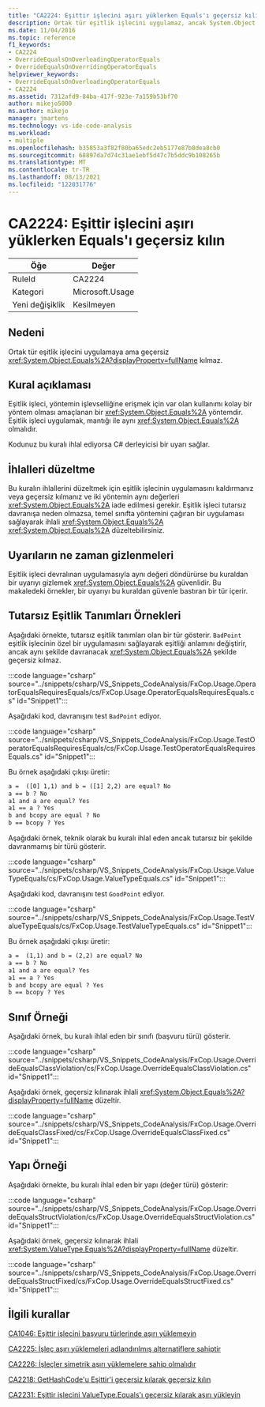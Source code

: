 ```yaml
---
title: "CA2224: Eşittir işlecini aşırı yüklerken Equals'ı geçersiz kılın"
description: Ortak tür eşitlik işlecini uygulamaz, ancak System.Object.Equals'i geçersiz kılmaz.
ms.date: 11/04/2016
ms.topic: reference
f1_keywords:
- CA2224
- OverrideEqualsOnOverloadingOperatorEquals
- OverrideEqualsOnOverridingOperatorEquals
helpviewer_keywords:
- OverrideEqualsOnOverloadingOperatorEquals
- CA2224
ms.assetid: 7312afd9-84ba-417f-923e-7a159b53bf70
author: mikejo5000
ms.author: mikejo
manager: jmartens
ms.technology: vs-ide-code-analysis
ms.workload:
- multiple
ms.openlocfilehash: b35853a3f82f80ba65edc2eb5177e87b8dea8cb0
ms.sourcegitcommit: 68897da7d74c31ae1ebf5d47c7b5ddc9b108265b
ms.translationtype: MT
ms.contentlocale: tr-TR
ms.lasthandoff: 08/13/2021
ms.locfileid: "122031776"
---
```

# <a name="ca2224-override-equals-on-overloading-operator-equals"></a>CA2224: Eşittir işlecini aşırı yüklerken Equals'ı geçersiz kılın

|Öğe|Değer|
|-|-|
|RuleId|CA2224|
|Kategori|Microsoft.Usage|
|Yeni değişiklik|Kesilmeyen|

## <a name="cause"></a>Nedeni

Ortak tür eşitlik işlecini uygulamaya ama geçersiz <xref:System.Object.Equals%2A?displayProperty=fullName> kılmaz.

## <a name="rule-description"></a>Kural açıklaması

Eşitlik işleci, yöntemin işlevselliğine erişmek için var olan kullanımı kolay bir yöntem olması amaçlanan bir <xref:System.Object.Equals%2A> yöntemdir. Eşitlik işleci uygulamak, mantığı ile aynı <xref:System.Object.Equals%2A> olmalıdır.

Kodunuz bu kuralı ihlal ediyorsa C# derleyicisi bir uyarı sağlar.

## <a name="how-to-fix-violations"></a>İhlalleri düzeltme

Bu kuralın ihlallerini düzeltmek için eşitlik işlecinin uygulamasını kaldırmanız veya geçersiz kılmanız ve iki yöntemin aynı değerleri <xref:System.Object.Equals%2A> iade edilmesi gerekir. Eşitlik işleci tutarsız davranışa neden olmazsa, temel sınıfta yöntemini çağıran bir uygulaması sağlayarak ihlali <xref:System.Object.Equals%2A> <xref:System.Object.Equals%2A> düzeltebilirsiniz.

## <a name="when-to-suppress-warnings"></a>Uyarıların ne zaman gizlenmeleri

Eşitlik işleci devralınan uygulamasıyla aynı değeri döndürürse bu kuraldan bir uyarıyı gizlemek <xref:System.Object.Equals%2A> güvenlidir. Bu makaledeki örnekler, bir uyarıyı bu kuraldan güvenle bastıran bir tür içerir.

## <a name="examples-of-inconsistent-equality-definitions"></a>Tutarsız Eşitlik Tanımları Örnekleri

Aşağıdaki örnekte, tutarsız eşitlik tanımları olan bir tür gösterir. `BadPoint` eşitlik işlecinin özel bir uygulamasını sağlayarak eşitliği anlamını değiştirir, ancak aynı şekilde davranacak <xref:System.Object.Equals%2A> şekilde geçersiz kılmaz.

:::code language="csharp" source="../snippets/csharp/VS_Snippets_CodeAnalysis/FxCop.Usage.OperatorEqualsRequiresEquals/cs/FxCop.Usage.OperatorEqualsRequiresEquals.cs" id="Snippet1":::

Aşağıdaki kod, davranışını test `BadPoint` ediyor.

:::code language="csharp" source="../snippets/csharp/VS_Snippets_CodeAnalysis/FxCop.Usage.TestOperatorEqualsRequiresEquals/cs/FxCop.Usage.TestOperatorEqualsRequiresEquals.cs" id="Snippet1":::

Bu örnek aşağıdaki çıkışı üretir:

```txt
a =  ([0] 1,1) and b = ([1] 2,2) are equal? No
a == b ? No
a1 and a are equal? Yes
a1 == a ? Yes
b and bcopy are equal ? No
b == bcopy ? Yes
```

Aşağıdaki örnek, teknik olarak bu kuralı ihlal eden ancak tutarsız bir şekilde davranmamış bir türü gösterir.

:::code language="csharp" source="../snippets/csharp/VS_Snippets_CodeAnalysis/FxCop.Usage.ValueTypeEquals/cs/FxCop.Usage.ValueTypeEquals.cs" id="Snippet1":::

Aşağıdaki kod, davranışını test `GoodPoint` ediyor.

:::code language="csharp" source="../snippets/csharp/VS_Snippets_CodeAnalysis/FxCop.Usage.TestValueTypeEquals/cs/FxCop.Usage.TestValueTypeEquals.cs" id="Snippet1":::

Bu örnek aşağıdaki çıkışı üretir:

```txt
a =  (1,1) and b = (2,2) are equal? No
a == b ? No
a1 and a are equal? Yes
a1 == a ? Yes
b and bcopy are equal ? Yes
b == bcopy ? Yes
```

## <a name="class-example"></a>Sınıf Örneği

Aşağıdaki örnek, bu kuralı ihlal eden bir sınıfı (başvuru türü) gösterir.

:::code language="csharp" source="../snippets/csharp/VS_Snippets_CodeAnalysis/FxCop.Usage.OverrideEqualsClassViolation/cs/FxCop.Usage.OverrideEqualsClassViolation.cs" id="Snippet1":::

Aşağıdaki örnek, geçersiz kılınarak ihlali <xref:System.Object.Equals%2A?displayProperty=fullName> düzeltir.

:::code language="csharp" source="../snippets/csharp/VS_Snippets_CodeAnalysis/FxCop.Usage.OverrideEqualsClassFixed/cs/FxCop.Usage.OverrideEqualsClassFixed.cs" id="Snippet1":::

## <a name="structure-example"></a>Yapı Örneği

Aşağıdaki örnekte, bu kuralı ihlal eden bir yapı (değer türü) gösterir:

:::code language="csharp" source="../snippets/csharp/VS_Snippets_CodeAnalysis/FxCop.Usage.OverrideEqualsStructViolation/cs/FxCop.Usage.OverrideEqualsStructViolation.cs" id="Snippet1":::

Aşağıdaki örnek, geçersiz kılınarak ihlali <xref:System.ValueType.Equals%2A?displayProperty=fullName> düzeltir.

:::code language="csharp" source="../snippets/csharp/VS_Snippets_CodeAnalysis/FxCop.Usage.OverrideEqualsStructFixed/cs/FxCop.Usage.OverrideEqualsStructFixed.cs" id="Snippet1":::

## <a name="related-rules"></a>İlgili kurallar

[CA1046: Eşittir işlecini başvuru türlerinde aşırı yüklemeyin](/dotnet/fundamentals/code-analysis/quality-rules/ca1046)

[CA2225: İşleç aşırı yüklemeleri adlandırılmış alternatiflere sahiptir](/dotnet/fundamentals/code-analysis/quality-rules/ca2225)

[CA2226: İşleçler simetrik aşırı yüklemelere sahip olmalıdır](/dotnet/fundamentals/code-analysis/quality-rules/ca2226)

[CA2218: GetHashCode'u Eşittir'i geçersiz kılarak geçersiz kılın](../code-quality/ca2218.md)

[CA2231: Eşittir işlecini ValueType.Equals'ı geçersiz kılarak aşırı yükleyin](/dotnet/fundamentals/code-analysis/quality-rules/ca2231)
